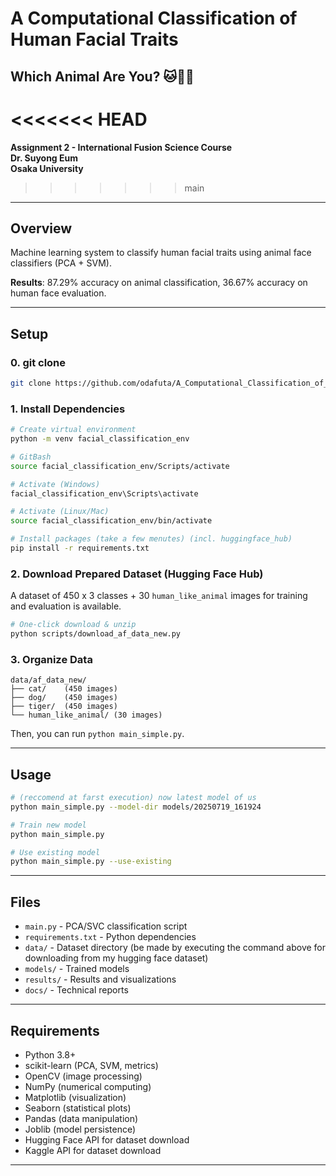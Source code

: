 # A Computational Classification of Human Facial Traits
## Which Animal Are You? 🐱🐶🦊

<<<<<<< HEAD
=======
**Assignment 2 - International Fusion Science Course**  
**Dr. Suyong Eum**  
**Osaka University**

>>>>>>> main
---

## Overview

Machine learning system to classify human facial traits using animal face classifiers (PCA + SVM).

**Results**: 87.29% accuracy on animal classification, 36.67% accuracy on human face evaluation.

---

## Setup
### 0. git clone
```bash
git clone https://github.com/odafuta/A_Computational_Classification_of_Human_Facial_Traits.git
```

### 1. Install Dependencies
```bash
# Create virtual environment
python -m venv facial_classification_env

# GitBash
source facial_classification_env/Scripts/activate

# Activate (Windows)
facial_classification_env\Scripts\activate

# Activate (Linux/Mac)
source facial_classification_env/bin/activate

# Install packages (take a few menutes) (incl. huggingface_hub)
pip install -r requirements.txt
```

### 2. Download Prepared Dataset (Hugging Face Hub)
A dataset of 450 x 3 classes + 30 `human_like_animal` images for training and evaluation is available.

```bash
# One-click download & unzip
python scripts/download_af_data_new.py
```

### 3. Organize Data

```
data/af_data_new/
├── cat/    (450 images)
├── dog/    (450 images)
├── tiger/  (450 images)
└── human_like_animal/ (30 images)
```

Then, you can run `python main_simple.py`.


---

## Usage

```bash
# (reccomend at farst execution) now latest model of us
python main_simple.py --model-dir models/20250719_161924

# Train new model
python main_simple.py

# Use existing model
python main_simple.py --use-existing
```

---

## Files

- `main.py` - PCA/SVC classification script
- `requirements.txt` - Python dependencies
- `data/` - Dataset directory (be made by executing the command above for downloading from my hugging face dataset)
- `models/` - Trained models 
- `results/` - Results and visualizations
- `docs/` - Technical reports

---

## Requirements

- Python 3.8+
- scikit-learn (PCA, SVM, metrics)
- OpenCV (image processing)
- NumPy (numerical computing)
- Matplotlib (visualization)
- Seaborn (statistical plots)
- Pandas (data manipulation)
- Joblib (model persistence)
- Hugging Face API for dataset download
- Kaggle API for dataset download
---
